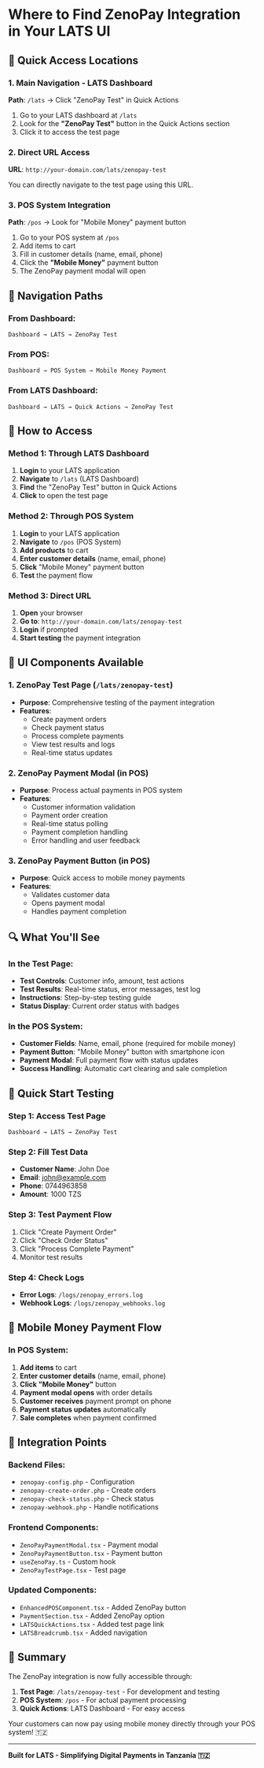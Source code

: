 # Where to Find ZenoPay Integration in Your LATS UI

## 🎯 **Quick Access Locations**

### 1. **Main Navigation - LATS Dashboard**
**Path**: `/lats` → Click "ZenoPay Test" in Quick Actions

1. Go to your LATS dashboard at `/lats`
2. Look for the **"ZenoPay Test"** button in the Quick Actions section
3. Click it to access the test page

### 2. **Direct URL Access**
**URL**: `http://your-domain.com/lats/zenopay-test`

You can directly navigate to the test page using this URL.

### 3. **POS System Integration**
**Path**: `/pos` → Look for "Mobile Money" payment button

1. Go to your POS system at `/pos`
2. Add items to cart
3. Fill in customer details (name, email, phone)
4. Click the **"Mobile Money"** payment button
5. The ZenoPay payment modal will open

## 📍 **Navigation Paths**

### **From Dashboard:**
```
Dashboard → LATS → ZenoPay Test
```

### **From POS:**
```
Dashboard → POS System → Mobile Money Payment
```

### **From LATS Dashboard:**
```
Dashboard → LATS → Quick Actions → ZenoPay Test
```

## 🔧 **How to Access**

### **Method 1: Through LATS Dashboard**
1. **Login** to your LATS application
2. **Navigate** to `/lats` (LATS Dashboard)
3. **Find** the "ZenoPay Test" button in Quick Actions
4. **Click** to open the test page

### **Method 2: Through POS System**
1. **Login** to your LATS application
2. **Navigate** to `/pos` (POS System)
3. **Add products** to cart
4. **Enter customer details** (name, email, phone)
5. **Click** "Mobile Money" payment button
6. **Test** the payment flow

### **Method 3: Direct URL**
1. **Open** your browser
2. **Go to**: `http://your-domain.com/lats/zenopay-test`
3. **Login** if prompted
4. **Start testing** the payment integration

## 🎨 **UI Components Available**

### **1. ZenoPay Test Page** (`/lats/zenopay-test`)
- **Purpose**: Comprehensive testing of the payment integration
- **Features**:
  - Create payment orders
  - Check payment status
  - Process complete payments
  - View test results and logs
  - Real-time status updates

### **2. ZenoPay Payment Modal** (in POS)
- **Purpose**: Process actual payments in POS system
- **Features**:
  - Customer information validation
  - Payment order creation
  - Real-time status polling
  - Payment completion handling
  - Error handling and user feedback

### **3. ZenoPay Payment Button** (in POS)
- **Purpose**: Quick access to mobile money payments
- **Features**:
  - Validates customer data
  - Opens payment modal
  - Handles payment completion

## 🔍 **What You'll See**

### **In the Test Page:**
- **Test Controls**: Customer info, amount, test actions
- **Test Results**: Real-time status, error messages, test log
- **Instructions**: Step-by-step testing guide
- **Status Display**: Current order status with badges

### **In the POS System:**
- **Customer Fields**: Name, email, phone (required for mobile money)
- **Payment Button**: "Mobile Money" button with smartphone icon
- **Payment Modal**: Full payment flow with status updates
- **Success Handling**: Automatic cart clearing and sale completion

## 🚀 **Quick Start Testing**

### **Step 1: Access Test Page**
```
Dashboard → LATS → ZenoPay Test
```

### **Step 2: Fill Test Data**
- **Customer Name**: John Doe
- **Email**: john@example.com
- **Phone**: 0744963858
- **Amount**: 1000 TZS

### **Step 3: Test Payment Flow**
1. Click "Create Payment Order"
2. Click "Check Order Status"
3. Click "Process Complete Payment"
4. Monitor test results

### **Step 4: Check Logs**
- **Error Logs**: `/logs/zenopay_errors.log`
- **Webhook Logs**: `/logs/zenopay_webhooks.log`

## 📱 **Mobile Money Payment Flow**

### **In POS System:**
1. **Add items** to cart
2. **Enter customer details** (name, email, phone)
3. **Click "Mobile Money"** button
4. **Payment modal opens** with order details
5. **Customer receives** payment prompt on phone
6. **Payment status updates** automatically
7. **Sale completes** when payment confirmed

## 🔧 **Integration Points**

### **Backend Files:**
- `zenopay-config.php` - Configuration
- `zenopay-create-order.php` - Create orders
- `zenopay-check-status.php` - Check status
- `zenopay-webhook.php` - Handle notifications

### **Frontend Components:**
- `ZenoPayPaymentModal.tsx` - Payment modal
- `ZenoPayPaymentButton.tsx` - Payment button
- `useZenoPay.ts` - Custom hook
- `ZenoPayTestPage.tsx` - Test page

### **Updated Components:**
- `EnhancedPOSComponent.tsx` - Added ZenoPay button
- `PaymentSection.tsx` - Added ZenoPay option
- `LATSQuickActions.tsx` - Added test page link
- `LATSBreadcrumb.tsx` - Added navigation

## 🎯 **Summary**

The ZenoPay integration is now fully accessible through:

1. **Test Page**: `/lats/zenopay-test` - For development and testing
2. **POS System**: `/pos` - For actual payment processing
3. **Quick Actions**: LATS Dashboard - For easy access

Your customers can now pay using mobile money directly through your POS system! 🇹🇿

---

**Built for LATS - Simplifying Digital Payments in Tanzania 🇹🇿**

